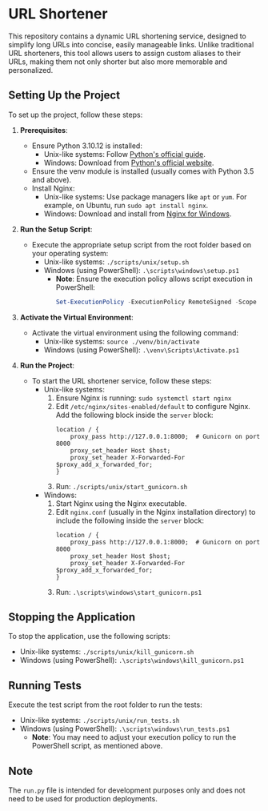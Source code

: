 # URL Shortener

This repository contains a dynamic URL shortening service, designed to simplify long URLs into concise, easily manageable links. Unlike traditional URL shorteners, this tool allows users to assign custom aliases to their URLs, making them not only shorter but also more memorable and personalized.

## Setting Up the Project

To set up the project, follow these steps:

1. **Prerequisites**:

   - Ensure Python 3.10.12 is installed:
     - Unix-like systems: Follow [Python's official guide](https://www.python.org/downloads/source/).
     - Windows: Download from [Python's official website](https://www.python.org/downloads/windows/).
   - Ensure the venv module is installed (usually comes with Python 3.5 and above).
   - Install Nginx:
     - Unix-like systems: Use package managers like `apt` or `yum`. For example, on Ubuntu, run `sudo apt install nginx`.
     - Windows: Download and install from [Nginx for Windows](http://nginx.org/en/docs/windows.html).

2. **Run the Setup Script**:

   - Execute the appropriate setup script from the root folder based on your operating system:
     - Unix-like systems: `./scripts/unix/setup.sh`
     - Windows (using PowerShell): `.\scripts\windows\setup.ps1`
       - **Note**: Ensure the execution policy allows script execution in PowerShell:
         ```powershell
         Set-ExecutionPolicy -ExecutionPolicy RemoteSigned -Scope CurrentUser
         ```

3. **Activate the Virtual Environment**:

   - Activate the virtual environment using the following command:
     - Unix-like systems: `source ./venv/bin/activate`
     - Windows (using PowerShell): `.\venv\Scripts\Activate.ps1`

4. **Run the Project**:
   - To start the URL shortener service, follow these steps:
     - Unix-like systems:
       1. Ensure Nginx is running: `sudo systemctl start nginx`
       2. Edit `/etc/nginx/sites-enabled/default` to configure Nginx. Add the following block inside the `server` block:
          ```nginx
          location / {
              proxy_pass http://127.0.0.1:8000;  # Gunicorn on port 8000
              proxy_set_header Host $host;
              proxy_set_header X-Forwarded-For $proxy_add_x_forwarded_for;
          }
          ```
       3. Run: `./scripts/unix/start_gunicorn.sh`
     - Windows:
       1. Start Nginx using the Nginx executable.
       2. Edit `nginx.conf` (usually in the Nginx installation directory) to include the following inside the `server` block:
          ```nginx
          location / {
              proxy_pass http://127.0.0.1:8000;  # Gunicorn on port 8000
              proxy_set_header Host $host;
              proxy_set_header X-Forwarded-For $proxy_add_x_forwarded_for;
          }
          ```
       3. Run: `.\scripts\windows\start_gunicorn.ps1`

## Stopping the Application

To stop the application, use the following scripts:

- Unix-like systems: `./scripts/unix/kill_gunicorn.sh`
- Windows (using PowerShell): `.\scripts\windows\kill_gunicorn.ps1`

## Running Tests

Execute the test script from the root folder to run the tests:

- Unix-like systems: `./scripts/unix/run_tests.sh`
- Windows (using PowerShell): `.\scripts\windows\run_tests.ps1`
  - **Note**: You may need to adjust your execution policy to run the PowerShell script, as mentioned above.

## Note

The `run.py` file is intended for development purposes only and does not need to be used for production deployments.
